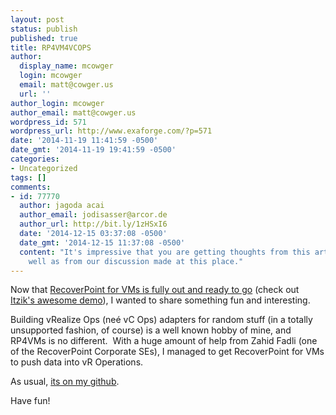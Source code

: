 ```yaml
---
layout: post
status: publish
published: true
title: RP4VM4VCOPS
author:
  display_name: mcowger
  login: mcowger
  email: matt@cowger.us
  url: ''
author_login: mcowger
author_email: matt@cowger.us
wordpress_id: 571
wordpress_url: http://www.exaforge.com/?p=571
date: '2014-11-19 11:41:59 -0500'
date_gmt: '2014-11-19 19:41:59 -0500'
categories:
- Uncategorized
tags: []
comments:
- id: 77770
  author: jagoda acai
  author_email: jodisasser@arcor.de
  author_url: http://bit.ly/1zHSxI6
  date: '2014-12-15 03:37:08 -0500'
  date_gmt: '2014-12-15 11:37:08 -0500'
  content: "It's impressive that you are getting thoughts from this article \r\nas
    well as from our discussion made at this place."
---
```

<p>Now that <a href="http://virtualgeek.typepad.com/virtual_geek/2014/11/scaled-up-vm-level-protection-now-ga.html">RecoverPoint for VMs is fully out and ready to go</a> (check out <a href="http://itzikr.wordpress.com">Itzik's</a><a href="https://www.youtube.com/watch?v=LQ62QJJuF_s"> awesome demo</a>), I wanted to share something fun and interesting.</p>
<p>Building vRealize Ops (neé vC Ops) adapters for random stuff (in a totally unsupported fashion, of course) is a well known hobby of mine, and RP4VMs is no different.  With a huge amount of help from Zahid Fadli (one of the RecoverPoint Corporate SEs), I managed to get RecoverPoint for VMs to push data into vR Operations.</p>
<p>As usual, <a href="https://github.com/mcowger/vcopsrp4vm">its on my github</a>.</p>
<p>Have fun!</p>
